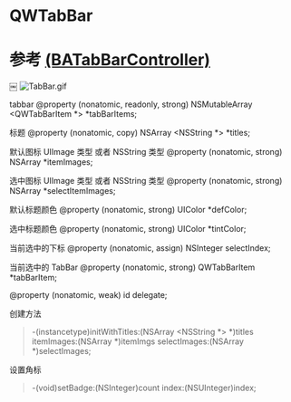 # QWTabBar
# 参考 [(BATabBarController)](https://github.com/antiguab/BATabBarController)
￼
![TabBar.gif](https://upload-images.jianshu.io/upload_images/2342189-670c46912b066016.gif?imageMogr2/auto-orient/strip)


tabbar
@property (nonatomic, readonly, strong) NSMutableArray <QWTabBarItem *> *tabBarItems;

标题
@property (nonatomic, copy) NSArray <NSString *> *titles;

默认图标 UIImage 类型 或者 NSString 类型
@property (nonatomic, strong) NSArray *itemImages;

选中图标 UIImage 类型 或者 NSString 类型
@property (nonatomic, strong) NSArray *selectItemImages;

 默认标题颜色
@property (nonatomic, strong) UIColor *defColor;

 选中标题颜色
@property (nonatomic, strong) UIColor *tintColor;

当前选中的下标
@property (nonatomic, assign) NSInteger selectIndex;

当前选中的 TabBar
@property (nonatomic, strong) QWTabBarItem *tabBarItem;

@property (nonatomic, weak) id <QWTabBarDelegate>delegate;
 
  创建方法
 >  -(instancetype)initWithTitles:(NSArray <NSString *> *)titles itemImages:(NSArray *)itemImgs selectImages:(NSArray *)selectImages;
 
 设置角标
 > -(void)setBadge:(NSInteger)count index:(NSUInteger)index;
